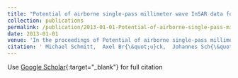 ```yaml
---
title: "Potential of airborne single-pass millimeter wave InSAR data for individual tree recognition"
collection: publications
permalink: /publication/2013-01-01-Potential-of-airborne-single-pass-millimeter-wave-InSAR-data-for-individual-tree-recognition
date: 2013-01-01
venue: 'In the proceedings of Potential of airborne single-pass millimeter wave InSAR data for individual tree recognition'
citation: ' Michael Schmitt,  Axel Br{\&quot;u}ck,  Johannes Sch{\&quot;o}nberger,  Uwe Stilla, &quot;Potential of airborne single-pass millimeter wave InSAR data for individual tree recognition.&quot; In the proceedings of Potential of airborne single-pass millimeter wave InSAR data for individual tree recognition, 2013.'
---
```

Use [Google Scholar](https://scholar.google.com/scholar?q=Potential+of+airborne+single+pass+millimeter+wave+InSAR+data+for+individual+tree+recognition){:target="_blank"} for full citation